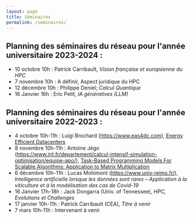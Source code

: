 ```yaml
---
layout: page
title: Séminaires
permalink: /seminaires/
---
```


##  Planning des séminaires du réseau pour l'année universitaire 2023-2024 :

- 10 octobre 10h : Patrick Carribault, _Vision française et européenne du HPC_
- 7 novembre 10h : A définir, Aspect juridique du HPC
- 12 décembre 10h : Philippe Deniel; _Calcul Quantique_
- 16 Janvier 16h : Eric Petit, _IA génératives (LLM)_

##  Planning des séminaires du réseau pour l'année universitaire 2022-2023 :

- 4 octobre 10h-11h : Luigi Brochard (https://www.eas4dc.com), [Energy Efficient Datacenters](/doc/sem_EAS_041022.pdf)
- 8 novembre 10h-11h : Antoine Jégo (https://www.irit.fr/departement/calcul-intensif-simulation-optimisation/equipe-apo/), [Task-Based Programming Models For Scalable Algorithms: Application to Matrix Multiplication](/doc/sem_Jego_081122.pdf)
- 6 décembre 10h-11h : Lucas Mohimont (https://www.univ-reims.fr/), _Intelligence artificielle lorsque les données sont rares – Application à la viticulture et à la modélisation des cas de Covid-19_
- 16 Janvier 17h-18h : Jack Dongarra (Univ. of Tennessee), _HPC, Evolutions et Challenges_ 
- 17 janvier 10h-11h : Patrick Carribault (CEA), _Titre à venir_ 
- 7 mars 10h-11h : Intervenant à venir
